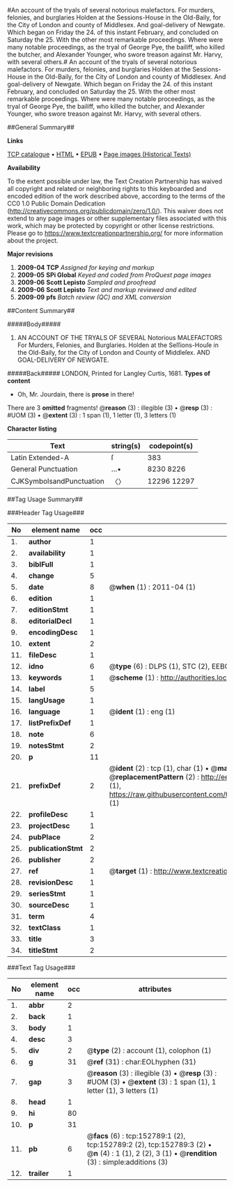 #An account of the tryals of several notorious malefactors. For murders, felonies, and burglaries Holden at the Sessions-House in the Old-Baily, for the City of London and county of Middlesex. And goal-delivery of Newgate. Which began on Friday the 24. of this instant February, and concluded on Saturday the 25. With the other most remarkable proceedings. Where were many notable proceedings, as the tryal of George Pye, the bailiff, who killed the butcher, and Alexander Younger, who swore treason against Mr. Harvy, with several others.#
An account of the tryals of several notorious malefactors. For murders, felonies, and burglaries Holden at the Sessions-House in the Old-Baily, for the City of London and county of Middlesex. And goal-delivery of Newgate. Which began on Friday the 24. of this instant February, and concluded on Saturday the 25. With the other most remarkable proceedings. Where were many notable proceedings, as the tryal of George Pye, the bailiff, who killed the butcher, and Alexander Younger, who swore treason against Mr. Harvy, with several others.

##General Summary##

**Links**

[TCP catalogue](http://www.ota.ox.ac.uk/tcp/)  • 
[HTML](http://tei.it.ox.ac.uk/tcp/Texts-HTML/free/A75/A75785.html)  • 
[EPUB](http://tei.it.ox.ac.uk/tcp/Texts-EPUB/free/A75/A75785.epub) • 
[Page images (Historical Texts)](https://historicaltexts.jisc.ac.uk/eebo-99899274e)

**Availability**

To the extent possible under law, the Text Creation Partnership has waived all copyright and related or neighboring rights to this keyboarded and encoded edition of the work described above, according to the terms of the CC0 1.0 Public Domain Dedication (http://creativecommons.org/publicdomain/zero/1.0/). This waiver does not extend to any page images or other supplementary files associated with this work, which may be protected by copyright or other license restrictions. Please go to https://www.textcreationpartnership.org/ for more information about the project.

**Major revisions**

1. __2009-04__ __TCP__ *Assigned for keying and markup*
1. __2009-05__ __SPi Global__ *Keyed and coded from ProQuest page images*
1. __2009-06__ __Scott Lepisto__ *Sampled and proofread*
1. __2009-06__ __Scott Lepisto__ *Text and markup reviewed and edited*
1. __2009-09__ __pfs__ *Batch review (QC) and XML conversion*

##Content Summary##

#####Body#####

1. AN ACCOUNT OF THE TRYALS OF SEVERAL Notorious MALEFACTORS For Murders, Felonies, and Burglaries. Holden at the Seſſions-Houſe in the Old-Baily, for the City of London and County of Middleſex. AND GOAL-DELIVERY OF NEWGATE.

#####Back#####
LONDON, Printed for Langley Curtis, 1681.
**Types of content**

  * Oh, Mr. Jourdain, there is **prose** in there!

There are 3 **omitted** fragments! 
 @__reason__ (3) : illegible (3)  •  @__resp__ (3) : #UOM (3)  •  @__extent__ (3) : 1 span (1), 1 letter (1), 3 letters (1)

**Character listing**


|Text|string(s)|codepoint(s)|
|---|---|---|
|Latin Extended-A|ſ|383|
|General Punctuation|…•|8230 8226|
|CJKSymbolsandPunctuation|〈〉|12296 12297|

##Tag Usage Summary##

###Header Tag Usage###

|No|element name|occ|attributes|
|---|---|---|---|
|1.|__author__|1||
|2.|__availability__|1||
|3.|__biblFull__|1||
|4.|__change__|5||
|5.|__date__|8| @__when__ (1) : 2011-04 (1)|
|6.|__edition__|1||
|7.|__editionStmt__|1||
|8.|__editorialDecl__|1||
|9.|__encodingDesc__|1||
|10.|__extent__|2||
|11.|__fileDesc__|1||
|12.|__idno__|6| @__type__ (6) : DLPS (1), STC (2), EEBO-CITATION (1), PROQUEST (1), VID (1)|
|13.|__keywords__|1| @__scheme__ (1) : http://authorities.loc.gov/ (1)|
|14.|__label__|5||
|15.|__langUsage__|1||
|16.|__language__|1| @__ident__ (1) : eng (1)|
|17.|__listPrefixDef__|1||
|18.|__note__|6||
|19.|__notesStmt__|2||
|20.|__p__|11||
|21.|__prefixDef__|2| @__ident__ (2) : tcp (1), char (1)  •  @__matchPattern__ (2) : ([0-9\-]+):([0-9IVX]+) (1), (.+) (1)  •  @__replacementPattern__ (2) : http://eebo.chadwyck.com/downloadtiff?vid=$1&page=$2 (1), https://raw.githubusercontent.com/textcreationpartnership/Texts/master/tcpchars.xml#$1 (1)|
|22.|__profileDesc__|1||
|23.|__projectDesc__|1||
|24.|__pubPlace__|2||
|25.|__publicationStmt__|2||
|26.|__publisher__|2||
|27.|__ref__|1| @__target__ (1) : http://www.textcreationpartnership.org/docs/. (1)|
|28.|__revisionDesc__|1||
|29.|__seriesStmt__|1||
|30.|__sourceDesc__|1||
|31.|__term__|4||
|32.|__textClass__|1||
|33.|__title__|3||
|34.|__titleStmt__|2||


###Text Tag Usage###

|No|element name|occ|attributes|
|---|---|---|---|
|1.|__abbr__|2||
|2.|__back__|1||
|3.|__body__|1||
|4.|__desc__|3||
|5.|__div__|2| @__type__ (2) : account (1), colophon (1)|
|6.|__g__|31| @__ref__ (31) : char:EOLhyphen (31)|
|7.|__gap__|3| @__reason__ (3) : illegible (3)  •  @__resp__ (3) : #UOM (3)  •  @__extent__ (3) : 1 span (1), 1 letter (1), 3 letters (1)|
|8.|__head__|1||
|9.|__hi__|80||
|10.|__p__|31||
|11.|__pb__|6| @__facs__ (6) : tcp:152789:1 (2), tcp:152789:2 (2), tcp:152789:3 (2)  •  @__n__ (4) : 1 (1), 2 (2), 3 (1)  •  @__rendition__ (3) : simple:additions (3)|
|12.|__trailer__|1||
